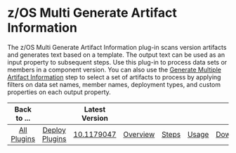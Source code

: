 # z/OS Multi Generate Artifact Information



The z/OS Multi Generate Artifact Information plug-in scans version artifacts and generates text based on a template. 
The output text can be used as an input property to subsequent steps. Use this plug-in to process data sets or members in a component version. You can also use the [Generate Multiple Artifact Information](steps.md#generate-multiple-artifact-information) step to select a set of artifacts to process by applying filters on data set names, member names, deployment types, and custom properties on each output property.


|          Back to ...          |                                |                                                                                   Latest Version                                                                                    |                         |                   |                   |                           |
|:-----------------------------:|:------------------------------:|:-----------------------------------------------------------------------------------------------------------------------------------------------------------------------------------:|:-----------------------:|:-----------------:|:-----------------:|:-------------------------:|
| [All Plugins](../../index.md) | [Deploy Plugins](../README.md) | [10.1179047](https://raw.githubusercontent.com/UrbanCode/IBM-UCD-PLUGINS/main/files/zos-multi-generate-artifact-info/devops-deploy-zos-multi-generate-artifact-info-10.1179047.zip) | [Overview](overview.md) | [Steps](steps.md) | [Usage](usage.md) | [Downloads](downloads.md) |
